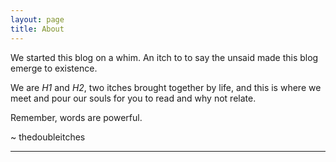 ```yaml
---
layout: page
title: About
---
```

We started this blog on a whim. An itch to to say the unsaid made this blog emerge to existence.

We are _H1_ and _H2_, two itches brought together by life, and this is where we meet and pour our souls for you to read and why not relate.

Remember, words are powerful.

~ thedoubleitches

***

